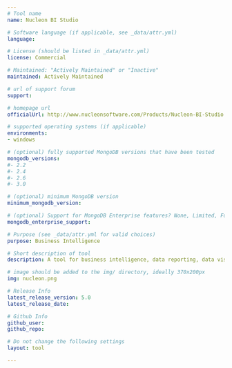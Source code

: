 ```yaml
---
# Tool name
name: Nucleon BI Studio

# Software language (if applicable, see _data/attr.yml)
language: 

# License (should be listed in _data/attr.yml)
license: Commercial

# Maintained: "Actively Maintained" or "Inactive"
maintained: Actively Maintained

# url of support forum
support: 

# homepage url
officialUrl: http://www.nucleonsoftware.com/Products/Nucleon-BI-Studio

# supported operating systems (if applicable)
environments:
- windows

# (optional) fully supported MongoDB versions that have been tested
mongodb_versions:
#- 2.2
#- 2.4
#- 2.6
#- 3.0

# (optional) minimum MongoDB version
minimum_mongodb_version:

# (optional) Support for MongoDB Enterprise features? None, Limited, Full
mongodb_enterprise_support: 

# Purpose (see _data/attr.yml for valid choices)
purpose: Business Intelligence

# Short description of tool
description: A tool for business intelligence, data reporting, data visualization, data mining, and data analysis.

# image should be added to the img/ directory, ideally 370x200px
img: nucleon.png

# Release Info
latest_release_version: 5.0
latest_release_date: 

# Github Info
github_user: 
github_repo: 

# Do not change the following settings
layout: tool

---
```


